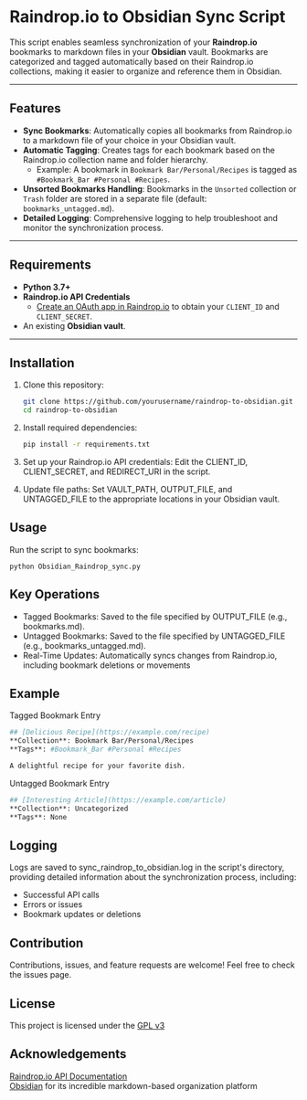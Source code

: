 # Raindrop.io to Obsidian Sync Script

This script enables seamless synchronization of your **Raindrop.io** bookmarks to markdown files in your **Obsidian** vault. Bookmarks are categorized and tagged automatically based on their Raindrop.io collections, making it easier to organize and reference them in Obsidian.

---

## Features

- **Sync Bookmarks**: Automatically copies all bookmarks from Raindrop.io to a markdown file of your choice in your Obsidian vault.
- **Automatic Tagging**: Creates tags for each bookmark based on the Raindrop.io collection name and folder hierarchy.
  - Example: A bookmark in `Bookmark Bar/Personal/Recipes` is tagged as `#Bookmark_Bar #Personal #Recipes`.
- **Unsorted Bookmarks Handling**: Bookmarks in the `Unsorted` collection or `Trash` folder are stored in a separate file (default: `bookmarks_untagged.md`).
- **Detailed Logging**: Comprehensive logging to help troubleshoot and monitor the synchronization process.

---

## Requirements

- **Python 3.7+**
- **Raindrop.io API Credentials**
  - [Create an OAuth app in Raindrop.io](https://app.raindrop.io/settings/integrations) to obtain your `CLIENT_ID` and `CLIENT_SECRET`.
- An existing **Obsidian vault**.

---

## Installation

1. Clone this repository:
   ```bash
   git clone https://github.com/yourusername/raindrop-to-obsidian.git
   cd raindrop-to-obsidian

2. Install required dependencies:
    ```bash
    pip install -r requirements.txt

3. Set up your Raindrop.io API credentials:
    Edit the CLIENT_ID, CLIENT_SECRET, and REDIRECT_URI in the script.

4. Update file paths:
    Set VAULT_PATH, OUTPUT_FILE, and UNTAGGED_FILE to the appropriate locations in your Obsidian vault.

## Usage
Run the script to sync bookmarks:

    python Obsidian_Raindrop_sync.py

## Key Operations
* Tagged Bookmarks: Saved to the file specified by OUTPUT_FILE (e.g., bookmarks.md).
* Untagged Bookmarks: Saved to the file specified by UNTAGGED_FILE (e.g., bookmarks_untagged.md).
* Real-Time Updates: Automatically syncs changes from Raindrop.io, including bookmark deletions or movements


## Example
Tagged Bookmark Entry
```bash
## [Delicious Recipe](https://example.com/recipe)
**Collection**: Bookmark Bar/Personal/Recipes
**Tags**: #Bookmark_Bar #Personal #Recipes

A delightful recipe for your favorite dish.
```

Untagged Bookmark Entry
```bash
## [Interesting Article](https://example.com/article)
**Collection**: Uncategorized
**Tags**: None
```

## Logging
Logs are saved to sync_raindrop_to_obsidian.log in the script's directory, providing detailed information about the synchronization process, including:
  * Successful API calls
  * Errors or issues
  * Bookmark updates or deletions

## Contribution
Contributions, issues, and feature requests are welcome! Feel free to check the issues page.

## License
This project is licensed under the [GPL v3](https://github.com/tradecraft1/Obsidian/blob/main/LICENSE)

## Acknowledgements
[Raindrop.io API Documentation](https://developer.raindrop.io/)\
[Obsidian](https://obsidian.md/) for its incredible markdown-based organization platform


